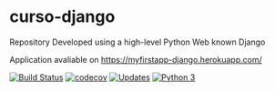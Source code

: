 # curso-django
Repository Developed using a high-level Python Web known Django

Application avaliable on https://myfirstapp-django.herokuapp.com/

[![Build Status](https://travis-ci.org/Alfareiza/curso-django.svg?branch=master)](https://travis-ci.org/Alfareiza/curso-django)
[![codecov](https://codecov.io/gh/Alfareiza/curso-django/branch/master/graph/badge.svg)](https://codecov.io/gh/Alfareiza/curso-django)
[![Updates](https://pyup.io/repos/github/Alfareiza/curso-django/shield.svg)](https://pyup.io/repos/github/Alfareiza/curs-django/)
[![Python 3](https://pyup.io/repos/github/Alfareiza/curso-django/python-3-shield.svg)](https://pyup.io/repos/github/Alfareiza/curso-django/)
